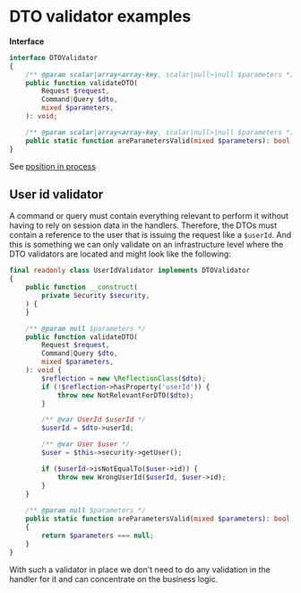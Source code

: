 # DTO validator examples

**Interface**

```php
interface DTOValidator
{
    /** @param scalar|array<array-key, scalar|null>|null $parameters */
    public function validateDTO(
        Request $request,
        Command|Query $dto,
        mixed $parameters,
    ): void;

    /** @param scalar|array<array-key, scalar|null>|null $parameters */
    public static function areParametersValid(mixed $parameters): bool;
}
```

See [position in process](../process.md#dto-validator)

## User id validator

A command or query must contain everything relevant to perform it without having to rely on session data in the handlers. Therefore, the DTOs must contain a reference to the user that is issuing the request like a `$userId`. And this is something we can only validate on an infrastructure level where the DTO validators are located and might look like the following:

```php
final readonly class UserIdValidator implements DTOValidator
{
    public function __construct(
        private Security $security,
    ) {
    }

    /** @param null $parameters */
    public function validateDTO(
        Request $request, 
        Command|Query $dto,
        mixed $parameters,
    ): void {
        $reflection = new \ReflectionClass($dto);
        if (!$reflection->hasProperty('userId')) {
            throw new NotRelevantForDTO($dto);
        }

        /** @var UserId $userId */
        $userId = $dto->userId;

        /** @var User $user */
        $user = $this->security->getUser();

        if ($userId->isNotEqualTo($user->id)) {
            throw new WrongUserId($userId, $user->id);
        }
    }
    
    /** @param null $parameters */
    public static function areParametersValid(mixed $parameters): bool
    {
        return $parameters === null;
    }
}
```

With such a validator in place we don't need to do any validation in the handler for it and can concentrate on the business logic.
